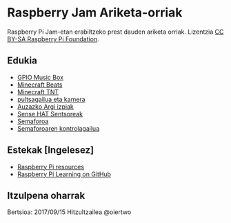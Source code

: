 # Raspberry Jam Ariketa-orriak

Raspberry Pi Jam-etan erabiltzeko prest dauden ariketa orriak. Lizentzia [CC BY-SA Raspberry Pi Foundation](https://github.com/raspberrypilearning/jam-worksheets/blob/master/LICENCE.md).

## Edukia

- [GPIO Music Box](gpio-music-box/README.md)
- [Minecraft Beats](minecraft-beats/README.md)
- [Minecraft TNT](minecraft-tnt/README.md)
- [pultsagailua eta kamera](push-button-camera/README.md)
- [Auzazko Argi izpiak](random-sparkles/README.md)
- [Sense HAT Sentsoreak](sense-hat-sensors/README.md)
- [Semaforoa](traffic-lights/README.md)
- [Semaforoaren kontrolagailua](traffic-lights-controller/README.md)

## Estekak [Ingelesez]

- [Raspberry Pi resources](https://www.raspberrypi.org/resources/)
- [Raspberry Pi Learning on GitHub](https://github.com/raspberrypilearning)

## Itzulpena oharrak
Bertsioa: 2017/09/15
Hitzultzailea @oiertwo

